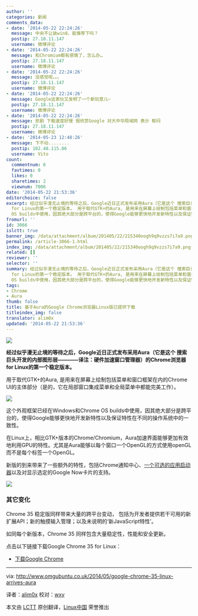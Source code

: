 ```yaml
---
author: ''
categories: 新闻
comments_data:
- date: '2014-05-22 22:24:26'
  message: 中央不让装win8，能推荐下吗？
  postip: 27.18.11.147
  username: 微博评论
- date: '2014-05-22 22:24:26'
  message: 和Chromium都有感情了，怎么办…
  postip: 27.18.11.147
  username: 微博评论
- date: '2014-05-22 22:24:26'
  message: 没感觉呢。。。
  postip: 27.18.11.147
  username: 微博评论
- date: '2014-05-22 22:24:26'
  message: Google这家伙又发明了一个新玩意儿~
  postip: 27.18.11.147
  username: 微博评论
- date: '2014-05-22 22:24:26'
  message: 悲剧 下载速度好慢 很欣赏Google 对大中华局域网 表示 郁闷
  postip: 27.18.11.147
  username: 微博评论
- date: '2014-05-23 12:48:26'
  message: 下不动........
  postip: 182.48.115.86
  username: Vito
count:
  commentnum: 6
  favtimes: 0
  likes: 0
  sharetimes: 2
  viewnum: 7006
date: '2014-05-22 21:53:36'
editorchoice: false
excerpt: 经过似乎漫无止境的等待之后，Google近日正式发布采用Aura（它是这个 搜索巨头开发的内部图形层译注：硬件加速窗口管理器）的Chrome浏览器
  for Linux的第一个稳定版本。 用于取代GTK+的Aura, 是用来在屏幕上绘制包括菜单和窗口框架在内的Chrome UI的主体部分（是的，它在局部窗口集成菜单和全局菜单中都能完美工作）。  这个外观框架已经在Windows和Chrome
  OS builds中使用，因其绝大部分是跨平台的，使得Google能够更快地开发新特性以及保证特性在不同的操作系统中的一致性。 在Linux上，相比GTK+版本的Chrome/Chromium，Aura加速界面能
fromurl: ''
id: 3066
islctt: true
banner_img: /data/attachment/album/201405/22/215340oogh9q9vzzs7i7a9.png
permalink: /article-3066-1.html
index_img: /data/attachment/album/201405/22/215340oogh9q9vzzs7i7a9.png.thumb.jpg
related: []
reviewer: ''
selector: ''
summary: 经过似乎漫无止境的等待之后，Google近日正式发布采用Aura（它是这个 搜索巨头开发的内部图形层译注：硬件加速窗口管理器）的Chrome浏览器
  for Linux的第一个稳定版本。 用于取代GTK+的Aura, 是用来在屏幕上绘制包括菜单和窗口框架在内的Chrome UI的主体部分（是的，它在局部窗口集成菜单和全局菜单中都能完美工作）。  这个外观框架已经在Windows和Chrome
  OS builds中使用，因其绝大部分是跨平台的，使得Google能够更快地开发新特性以及保证特性在不同的操作系统中的一致性。 在Linux上，相比GTK+版本的Chrome/Chromium，Aura加速界面能
tags:
- Chrome
- Aura
thumb: false
title: 基于Aura的Google Chrome浏览器Linux版已提供下载
titleindex_img: false
translator: alim0x
updated: '2014-05-22 21:53:36'
---
```


![](/data/attachment/album/201405/22/215340oogh9q9vzzs7i7a9.png)


**经过似乎漫无止境的等待之后，Google近日正式发布采用Aura（它是这个 搜索巨头开发的内部图形层————译注：硬件加速窗口管理器）的Chrome浏览器 for Linux的第一个稳定版本。**


用于取代GTK+的Aura, 是用来在屏幕上绘制包括菜单和窗口框架在内的Chrome UI的主体部分（是的，它在局部窗口集成菜单和全局菜单中都能完美工作）。


![](/data/attachment/album/201405/22/215343p8ztlpjfu8f7z2yc.png)


这个外观框架已经在Windows和Chrome OS builds中使用，因其绝大部分是跨平台的，使得Google能够更快地开发新特性以及保证特性在不同的操作系统中的一致性。


在Linux上，相比GTK+版本的Chrome/Chromium，Aura加速界面能够更加有效地利用GPU的特性。尤其是Aura能够以每个窗口一个OpenGL的方式使用openGL而不是每个标签一个OpenGL。


新版的到来带来了一些额外的特性，包括Chrome通知中心、[一个可选的应用启动器](https://chrome.google.com/webstore/launcher)以及对显示选定的Google Now卡片的支持。


![](/data/attachment/album/201405/22/215345td63g8g93dz6l9vg.jpg)


### 其它变化


Chrome 35 稳定版同样带来大量的跨平台变动， 包括为开发者提供若干可用的新扩展API；新的触摸输入管理；以及未说明的‘新JavaScript特性’。


如同每个新版本，Chrome 35 同样包含大量稳定性，性能和安全更新。


点击以下链接下载Google Chrome 35 for Linux：


* [下载Google Chrome](https://www.google.com/chrome/browser/)




---


via: <http://www.omgubuntu.co.uk/2014/05/google-chrome-35-linux-arrives-aura>


译者：[alim0x](https://github.com/alim0x) 校对：[wxy](https://github.com/wxy)


本文由 [LCTT](https://github.com/LCTT/TranslateProject) 原创翻译，[Linux中国](http://linux.cn/) 荣誉推出